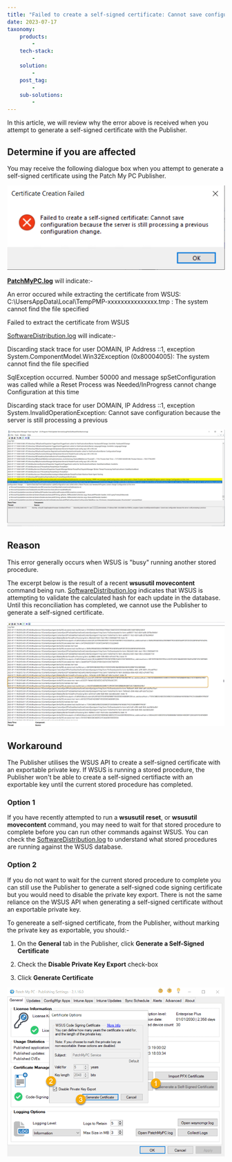 ```yaml
---
title: "Failed to create a self-signed certificate: Cannot save configuration because the server is still processing a previous configuration change"
date: 2023-07-17
taxonomy:
    products:
        - 
    tech-stack:
        - 
    solution:
        - 
    post_tag:
        - 
    sub-solutions:
        - 
---
```


In this article, we will review why the error above is received when you attempt to generate a self-signed certificate with the Publisher.

## Determine if you are affected

You may receive the following dialogue box when you attempt to generate a self-signed certificate using the Patch My PC Publisher.

![](../../_images/error-2.png)

**[PatchMyPC.log](https://patchmypc.com/collecting-log-files-for-patch-my-pc-support#publishing-service-logs)** will indicate:-

An error occured while extracting the certificate from WSUS: C:\\UsersAppData\\Local\\TempPMP-xxxxxxxxxxxxxxx.tmp : The system cannot find the file specified

Failed to extract the certificate from WSUS

[SoftwareDistribution.log](https://patchmypc.com/collecting-log-files-for-patch-my-pc-support#publishing-service-logs) will indicate:-

Discarding stack trace for user DOMAIN, IP Address ::1, exception System.ComponentModel.Win32Exception (0x80004005): The system cannot find the file specified

SqlException occurred. Number 50000 and message spSetConfiguration was called while a Reset Process was Needed/InProgress cannot change Configuration at this time

Discarding stack trace for user DOMAIN, IP Address ::1, exception System.InvalidOperationException: Cannot save configuration because the server is still processing a previous

![](../../_images/errorsoftwaredistributionlog.png)

## Reason

This error generally occurs when WSUS is "busy" running another stored procedure.

The excerpt below is the result of a recent **wsusutil movecontent** command being run. [SoftwareDistribution.log](https://patchmypc.com/collecting-log-files-for-patch-my-pc-support#publishing-service-logs) indicates that WSUS is attempting to validate the calculated hash for each update in the database. Until this reconciliation has completed, we cannot use the Publisher to generate a self-signed certificate.

![](../../_images/wsusmovecontent.png)

## Workaround

The Publisher utilises the WSUS API to create a self-signed certificate with an exportable private key. If WSUS is running a stored procedure, the Publisher won't be able to create a self-signed certifiacte with an exportable key until the current stored procedure has completed.

### **Option 1**

If you have recently attempted to run a **wsusutil** **reset**, or **wsusutil movecontent** command, you may need to wait for that stored procedure to complete before you can run other commands against WSUS. You can check the [SoftwareDistribution.log](https://patchmypc.com/collecting-log-files-for-patch-my-pc-support#publishing-service-logs) to understand what stored procedures are running against the WSUS database.

### **Option 2**

If you do not want to wait for the current stored procedure to complete you can still use the Publisher to generate a self-signed code signing certificate but you would need to disable the private key export. There is not the same reliance on the WSUS API when generating a self-signed certificate without an exportable private key.

To genereate a self-signed certificate, from the Publisher, without marking the private key as exportable, you should:-

1. On the **General** tab in the Publisher, click **Generate a Self-Signed Certificate**

3. Check the **Disable Private Key Export** check-box

5. Click **Generate Certificate**

![](../../_images/exportprivatekeydisable.png)
